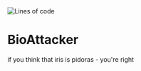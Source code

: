 <img alt="Lines of code" src="https://img.shields.io/tokei/lines/github/kawasaji/BioAttacker?color=green&logo=backstage">

<br>

# BioAttacker
if you think that iris is pidoras - you're right
